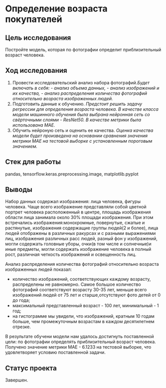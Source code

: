 # Определение возраста покупателей

## Цель исследования
Постройте модель, которая по фотографии определит приблизительный возраст человека. 

## Ход исследования
1. Провести исследовательский анализ набора фотографий._Будет включать в себя:_ 
_- анализ объема данных,_
_- анализ изображений и их качества,_
_- анализ распределения количества фотографий относительно возраста изображенных людей._
2. Подготовить данные к обучению. _Предстоит решить задачу регрессии для определения возраста человека. В качестве класса модели машинного обучения была выбрана нейронная сеть со свёрточными слоями - ResNet50. В качестве метрики была использована MAE._
3. Обучить нейроную сеть и оценить ее качества. _Оценка качества модели будет произведена на основании сравнения значения метрики MAE на тестовой выборке с установленным пороговым значением._ 

## Стек для работы
pandas, tensorflow.keras.preprocessing.image, matplotlib.pyplot

## Выводы
Набор данных содержал изображения: лица человека, фигуры человека. Чаще всего изображение представляли собой цветной портрет человека расположенный в центре, площадь изображения области лица занимала около 30% площади изображения. При этом встречались изображения:монохромные, повернутые, сжатые и растянутые, изображения содержащие группы людей(2 и более), лица людей отображены в различных ракурсах и с разными выражениями лиц, изображения различных расс людей, разный фон у изображений, могли содержать головные уборы, очки(в том числе и солнечные)и иные предметы, могли содержать изображение человека в полный рост, различная четкость изображений и освещенность лиц.

Анализ распределения количества фотографий относительно возраста изображенных людей показал:
- количество изображений, соответствующих каждому возрасту, распределены не равномерно. Самое большое количество фотографий соответствуют возрасту 30-35 лет, меньше всего изображений людей от 75 лет и старше,отсутствуют фото детей от 0 до года;
- максимальный представленный возраст - 100 лет,  минимальный - 1 год;
- на гистограмме мы увидели, что изображений, кратным 10 годам больше, чем промежуточным возрастам в каждом десятилетнем отрезке.

В результате обучени модели нам удалось достигнуть поставленной цели:  по фотографии определять приблизительный возраст человека. Получено значение метрики MAE - 6.1233 на тестовой выборке, что удовлетворяет условию поставленной задачи.

## Статус проекта
Завершен.